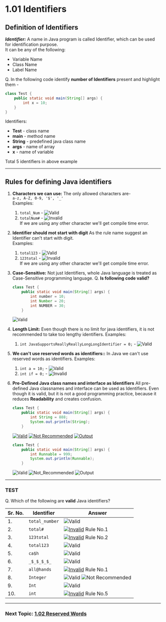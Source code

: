 # 1.01 Identifiers

## Definition of Identifiers

***Identifier:*** A name in Java program is called Identifier, which can be used for identification purpose.\
It can be any of the following:

* Variable Name
* Class Name
* Label Name

Q. In the following code identify **number of Identifiers** present and highlight them -

``` java
class Test {
    public static void main(String[] args) {
        int x = 10;
    }
}
```

Identifiers:

* **Test** - class name
* **main** - method name
* **String** - predefined java class name
* **args** - name of array
* **x** - name of variable

Total 5 identifiers in above example

---

## Rules for defining Java identifiers

1. **Characters we can use:** The only allowed characters are-\
`a-z, A-Z, 0-9, '$', '_'`\
Examples:
    1. `total_Num` - ![Valid](https://img.shields.io/badge/Valid%3F-Yes-brightgreen)
    2. `totalNum#` - ![Invalid](https://img.shields.io/badge/Valid%3F-No-red)\
If we are using any other character we'll get compile time error.

2. **Identifier should mot start with digit** As the rule name suggest an Identifier can't start with digit.\
Examples:
    1. `total123` - ![Valid](https://img.shields.io/badge/Valid%3F-Yes-brightgreen)
    2. `123total` - ![Invalid](https://img.shields.io/badge/Valid%3F-No-red)\
If we are using any other character we'll get compile time error.

3. **Case-Sensitive:** Not just Identifiers, whole Java language is treated as Case-Sensitive programming language.
    Q. **Is following code valid?**

    ``` java
    class Test {
        public static void main(String[] args) {
            int number = 10;
            int Number = 20;
            int NUMBER = 30;
        }
    ```

    ![Valid](https://img.shields.io/badge/Valid%3F-Yes-brightgreen)

4. **Length Limit:** Even though there is no limit for java identifiers, it is not recommended to take too lengthy identifiers.
Examples:
    1. `int JavaSupportsReallyReallyLongLongIdentifier = 0;` - ![Valid](https://img.shields.io/badge/Valid%3F-Yes-brightgreen)

5. **We can't use reserved words as identifiers::** In Java we can't use reserved words as identifiers.
Examples:
    1. `int a = 10;` - ![Valid](https://img.shields.io/badge/Valid%3F-Yes-brightgreen)
    2. `int if = 0;` - ![Invalid](https://img.shields.io/badge/Valid%3F-No-red)

6. **Pre-Defined Java class names and  interface as Identifiers** All pre-defined Java classnames and  interface can be used as Identifiers.
Even though it is valid, but it is not a good programming practice, because it reduces **Readability** and creates confusion.

    ``` java
    class Test {
        public static void main(String[] args) {
            int String = 888;
            System.out.println(String);
        }
    ```

    [![Valid](https://img.shields.io/badge/Valid%3F-Yes-brightgreen)](README.md) [![Not Recommended](https://img.shields.io/badge/Recommended%3F-No-red)](README.md) [![Output](https://img.shields.io/badge/Output%3F-888-brightgreen)](README.md)

    ``` java
    class Test {
        public static void main(String[] args) {
            int Runnable = 999;
            System.out.println(Runnable);
        }
    ```

    ![Valid](https://img.shields.io/badge/Valid%3F-Yes-brightgreen) ![Not_Recommended](https://img.shields.io/badge/Recommended%3F-No-red) ![Output](https://img.shields.io/badge/Output%3F-999-brightgreen)

---

### TEST

Q. Which of the following are **valid** Java identifiers?

|Sr. No. | Identifier | Answer |
|---|---|---|
| 1. | `total_number`| ![Valid](https://img.shields.io/badge/Valid%3F-Yes-brightgreen) |
| 2. | `total#`|  [![Invalid](https://img.shields.io/badge/Valid%3F-No-red)](#rules-for-defining-java-identifiers) Rule No.1 |
| 3. | `123total`| [![Invalid](https://img.shields.io/badge/Valid%3F-No-red)](#rules-for-defining-java-identifiers) Rule No.2 |
| 4. | `total123`| ![Valid](https://img.shields.io/badge/Valid%3F-Yes-brightgreen) |
| 5. | `ca$h`| ![Valid](https://img.shields.io/badge/Valid%3F-Yes-brightgreen) |
| 6. | `_$_$_$_$_`| ![Valid](https://img.shields.io/badge/Valid%3F-Yes-brightgreen) |
| 7. | `all@hands`| [![Invalid](https://img.shields.io/badge/Valid%3F-No-red)](#rules-for-defining-java-identifiers) Rule No.1 |
| 8. | `Integer`| ![Valid](https://img.shields.io/badge/Valid%3F-Yes-brightgreen) ![Not Recommended](https://img.shields.io/badge/Recommended%3F-No-red)|
| 9. | `Int`| ![Valid](https://img.shields.io/badge/Valid%3F-Yes-brightgreen) |
| 10. |`int`| [![Invalid](https://img.shields.io/badge/Valid%3F-No-red)](#rules-for-defining-java-identifiers) Rule No.5 |
---

### Next Topic: [1.02 Reserved Words](../02_reserved_words/README.md)
